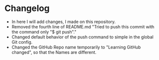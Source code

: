 # Changelog #

- In here I will add changes, I made on this repository.
- Removed the fourth line of README.md 
	"Tried to push this commit with the command only "$ git push"."
- Changed default behavior of the push command to simple in the global Git config.
- Changed the GitHub Repo name temporarily to "Learning GitHub changed", so that the Names are different.